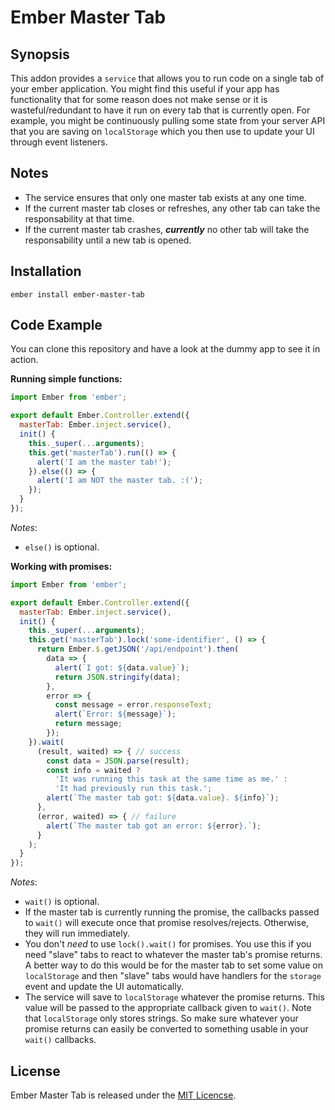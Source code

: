 # Ember Master Tab
## Synopsis

This addon provides a `service` that allows you to run code on a single tab of your ember
application. You might find this useful if your app has functionality that for some reason
does not make sense or it is wasteful/redundant to have it run on every tab that is currently
open. For example, you might be continuously pulling some state from your server API that
you are saving on `localStorage` which you then use to update your UI through event listeners.

## Notes

* The service ensures that only one master tab exists at any one time.
* If the current master tab closes or refreshes, any other tab can take the responsability at that time.
* If the current master tab crashes, ***currently*** no other tab will take the responsability until
a new tab is opened. 

## Installation

`ember install ember-master-tab`

## Code Example

You can clone this repository and have a look at the dummy app to see it in action.

**Running simple functions:**

```js
import Ember from 'ember';

export default Ember.Controller.extend({
  masterTab: Ember.inject.service(),
  init() {
    this._super(...arguments);
    this.get('masterTab').run(() => {
      alert('I am the master tab!');
    }).else(() => {
      alert('I am NOT the master tab. :(');
    });
  }
});
```
*Notes*:
- `else()` is optional. 

**Working with promises:**

```js
import Ember from 'ember';

export default Ember.Controller.extend({
  masterTab: Ember.inject.service(),
  init() {
    this._super(...arguments);
    this.get('masterTab').lock('some-identifier', () => {
      return Ember.$.getJSON('/api/endpoint').then(
        data => {
          alert(`I got: ${data.value}`);
          return JSON.stringify(data);
        },
        error => {
          const message = error.responseText;
          alert(`Error: ${message}`);
          return message;
        });
    }).wait(
      (result, waited) => { // success
        const data = JSON.parse(result);
        const info = waited ?
          'It was running this task at the same time as me.' :
          'It had previously run this task.';
        alert(`The master tab got: ${data.value}. ${info}`);
      },
      (error, waited) => { // failure
        alert(`The master tab got an error: ${error}.`);
      } 
    );
  }
});
```
*Notes*:
- `wait()` is optional.
- If the master tab is currently running the promise, the callbacks
  passed to `wait()` will execute once that promise resolves/rejects.
  Otherwise, they will run immediately.
- You don't *need* to use `lock().wait()` for promises. You use this
  if you need "slave" tabs to react to whatever the master tab's
  promise returns. A better way to do this would be for the master tab
  to set some value on `localStorage` and then "slave" tabs would
  have handlers for the `storage` event and update the UI automatically.
- The service will save to `localStorage` whatever the promise returns.
  This value will be passed to the appropriate callback given to `wait()`.
  Note that `localStorage` only stores strings. So make sure whatever
  your promise returns can easily be converted to something usable in
  your `wait()` callbacks.

## License

Ember Master Tab is released under the [MIT Licencse](https://github.com/rhyek/ember-master-tab/blob/master/LICENSE.md).